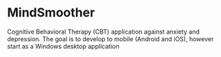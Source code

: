 # MindSmoother
Cognitive Behavioral Therapy (CBT) application against anxiety and depression. The goal is to develop to mobile (Android and iOS), however start as a Windows desktop application
